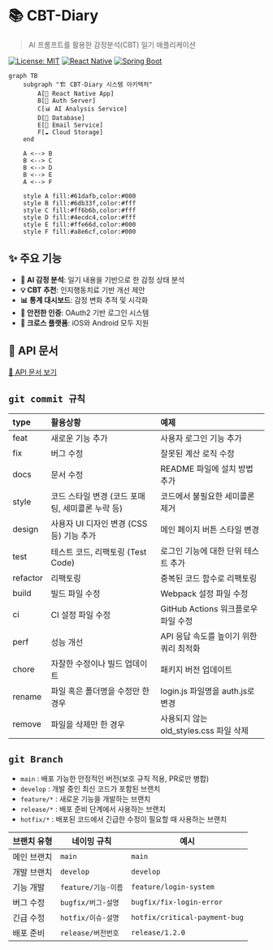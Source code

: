 # 📚 CBT-Diary
> AI 프롬프트를 활용한 감정분석(CBT) 일기 애플리케이션

[![License: MIT](https://img.shields.io/badge/License-MIT-yellow.svg)](https://opensource.org/licenses/MIT)
[![React Native](https://img.shields.io/badge/React%20Native-v0.72-blue.svg)](https://reactnative.dev/)
[![Spring Boot](https://img.shields.io/badge/Spring%20Boot-v3.0-green.svg)](https://spring.io/projects/spring-boot)

```mermaid
graph TB
    subgraph "🏗️ CBT-Diary 시스템 아키텍처"
        A[📱 React Native App]
        B[🔐 Auth Server]
        C[📊 AI Analysis Service]
        D[💾 Database]
        E[📧 Email Service]
        F[☁️ Cloud Storage]
    end
    
    A <--> B
    B <--> C
    B <--> D
    B <--> E
    A <--> F
    
    style A fill:#61dafb,color:#000
    style B fill:#6db33f,color:#fff
    style C fill:#ff6b6b,color:#fff
    style D fill:#4ecdc4,color:#fff
    style E fill:#ffe66d,color:#000
    style F fill:#a8e6cf,color:#000
```

## ✨ 주요 기능

- **🧠 AI 감정 분석**: 일기 내용을 기반으로 한 감정 상태 분석
- **💡 CBT 추천**: 인지행동치료 기반 개선 제안
- **📊 통계 대시보드**: 감정 변화 추적 및 시각화
- **🔐 안전한 인증**: OAuth2 기반 로그인 시스템
- **📱 크로스 플랫폼**: iOS와 Android 모두 지원

## 🔗 API 문서
[📖 API 문서 보기](https://cbt-diary-team.github.io/CBT-Diary/index.html)

## `git commit 규칙`

|type|활용상황|예제|
|:---|:---|:---|
|feat|새로운 기능 추가|사용자 로그인 기능 추가|
|fix|버그 수정|잘못된 계산 로직 수정|
|docs|문서 수정|README 파일에 설치 방법 추가|
|style|코드 스타일 변경 (코드 포매팅, 세미콜론 누락 등)|코드에서 불필요한 세미콜론 제거|
|design|사용자 UI 디자인 변경 (CSS 등) 기능 추가|메인 페이지 버튼 스타일 변경|
|test|테스트 코드, 리팩토링 (Test Code)|로그인 기능에 대한 단위 테스트 추가|
|refactor|리팩토링|중복된 코드 함수로 리팩토링|
|build|빌드 파일 수정|Webpack 설정 파일 수정|
|ci|CI 설정 파일 수정|GitHub Actions 워크플로우 파일 수정|
|perf|성능 개선|API 응답 속도를 높이기 위한 쿼리 최적화|
|chore|자잘한 수정이나 빌드 업데이트|패키지 버전 업데이트|
|rename|파일 혹은 폴더명을 수정만 한 경우|login.js 파일명을 auth.js로 변경|
|remove|파일을 삭제만 한 경우|사용되지 않는 old_styles.css 파일 삭제|


## `git Branch `

- `main` : 배포 가능한 안정적인 버전(보호 규칙 적용, PR로만 병합)
- `develop` : 개발 중인 최신 코드가 포함된 브랜치
- `feature/*` : 새로운 기능을 개발하는 브랜치
- `release/*` : 배포 준비 단계에서 사용하는 브랜치
- `hotfix/*` : 배포된 코드에서 긴급한 수정이 필요할 때 사용하는 브랜치


| 브랜치 유형  | 네이밍 규칙 | 예시 |
|--------------|------------|------|
| 메인 브랜치  | `main` | `main` |
| 개발 브랜치  | `develop` | `develop` |
| 기능 개발    | `feature/기능-이름` | `feature/login-system` |
| 버그 수정    | `bugfix/버그-설명` | `bugfix/fix-login-error` |
| 긴급 수정    | `hotfix/이슈-설명` | `hotfix/critical-payment-bug` |
| 배포 준비    | `release/버전번호` | `release/1.2.0` |
